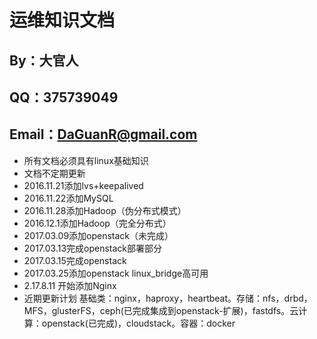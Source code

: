 # 运维知识文档
## By：大官人 
## QQ：375739049 
## Email：DaGuanR@gmail.com
* 所有文档必须具有linux基础知识
* 文档不定期更新
* 2016.11.21添加lvs+keepalived
* 2016.11.22添加MySQL
* 2016.11.28添加Hadoop（伪分布式模式）
* 2016.12.1添加Hadoop（完全分布式）
* 2017.03.09添加openstack（未完成）
* 2017.03.13完成openstack部署部分
* 2017.03.15完成openstack
* 2017.03.25添加openstack linux_bridge高可用
* 2.17.8.11 开始添加Nginx
* 近期更新计划 基础类：nginx，haproxy，heartbeat。存储：nfs，drbd，MFS，glusterFS，ceph(已完成集成到openstack-扩展)，fastdfs。云计算：openstack(已完成)，cloudstack。容器：docker
